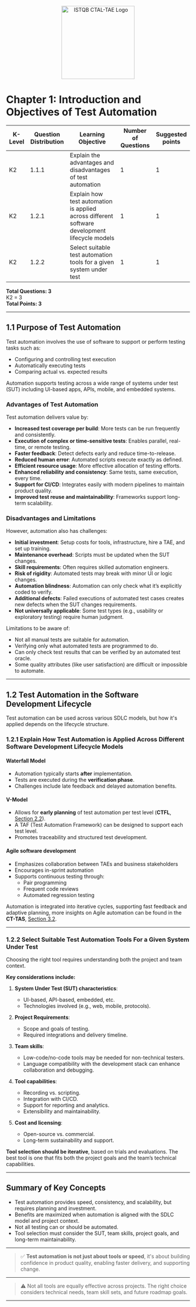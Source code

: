 <p align="center">
  <a href="https://www.istqb.org/certifications/certified-tester-advanced-level-test-automation-engineering-ctal-tae-v2-0/">
    <img src="https://www.istqb.org/wp-content/uploads/2024/10/ISTQB_CT_TAE_v2.0-1024x940-1.png.avif" width="200" alt="ISTQB CTAL-TAE Logo"/>
  </a>
</p>

# Chapter 1: Introduction and Objectives of Test Automation

| K-Level | Question Distribution | Learning Objective | Number of Questions | Suggested points |
|-|-|-|-|-|
| K2 | 1.1.1 | Explain the advantages and disadvantages of test automation | 1 | 1 |
| K2 | 1.2.1 | Explain how test automation is applied across different software development lifecycle models | 1 | 1 | 
| K2 | 1.2.2 | Select suitable test automation tools for a given system under test | 1 | 1 |

**Total Questions: 3**  
K2 = 3  
**Total Points: 3**

---

## 1.1 Purpose of Test Automation

Test automation involves the use of software to support or perform testing tasks such as:

- Configuring and controlling test execution
- Automatically executing tests
- Comparing actual vs. expected results

Automation supports testing across a wide range of systems under test (SUT) including UI-based apps, APIs, mobile, and embedded systems.

### Advantages of Test Automation

Test automation delivers value by:
- **Increased test coverage per build**: More tests can be run frequently and consistently.
- **Execution of complex or time-sensitive tests**: Enables parallel, real-time, or remote testing.
- **Faster feedback**: Detect defects early and reduce time-to-release.
- **Reduced human error**: Automated scripts execute exactly as defined.
- **Efficient resource usage**: More effective allocation of testing efforts.
- **Enhanced reliability and consistency**: Same tests, same execution, every time.
- **Support for CI/CD**: Integrates easily with modern pipelines to maintain product quality.
- **Improved test reuse and maintainability**: Frameworks support long-term scalability.

### Disadvantages and Limitations

However, automation also has challenges:
- **Initial investment**: Setup costs for tools, infrastructure, hire a TAE, and set up training.
- **Maintenance overhead**: Scripts must be updated when the SUT changes.
- **Skill requirements**: Often requires skilled automation engineers.
- **Risk of rigidity**: Automated tests may break with minor UI or logic changes.
- **Automation blindness**: Automation can only check what it’s explicitly coded to verify.
- **Additional defects**: Failed executions of automated test cases creates new defects when the SUT changes requirements.
- **Not universally applicable**: Some test types (e.g., usability or exploratory testing) require human judgment.

Limitations to be aware of:
- Not all manual tests are suitable for automation.
- Verifying only what automated tests are programmed to do.
- Can only check test results that can be verified by an automated test oracle.
- Some quality attributes (like user satisfaction) are difficult or impossible to automate.

---

## 1.2 Test Automation in the Software Development Lifecycle

Test automation can be used across various SDLC models, but how it's applied depends on the lifecycle structure.

### 1.2.1 Explain How Test Automation is Applied Across Different Software Development Lifecycle Models

#### Waterfall Model
- Automation typically starts **after** implementation.
- Tests are executed during the **verification phase**.
- Challenges include late feedback and delayed automation benefits.

#### V-Model
- Allows for **early planning** of test automation per test level (**CTFL**, [Section 2.2](https://www.istqb.org/wp-content/uploads/2024/11/ISTQB_CTFL_Syllabus_v4.0.1.pdf#page=28)).
- A TAF (Test Automation Framework) can be designed to support each test level.
- Promotes traceability and structured test development.

#### Agile software development
- Emphasizes collaboration between TAEs and business stakeholders
- Encourages in-sprint automation
- Supports continuous testing through:
  - Pair programming
  - Frequent code reviews
  - Automated regression testing

Automation is integrated into iterative cycles, supporting fast feedback and adaptive planning, more insights on Agile automation can be found in the **CT-TAS**, [Section 3.2](https://www.istqb.org/wp-content/uploads/2024/11/ISTQB_CT-TAS_Syllabus_v1.0.pdf#page=25).

---

### 1.2.2 Select Suitable Test Automation Tools For a Given System Under Test

Choosing the right tool requires understanding both the project and team context.

**Key considerations include:**

1. **System Under Test (SUT) characteristics**:
   - UI-based, API-based, embedded, etc.
   - Technologies involved (e.g., web, mobile, protocols).

2. **Project Requirements**:
   - Scope and goals of testing.
   - Required integrations and delivery timeline.

3. **Team skills**:
   - Low-code/no-code tools may be needed for non-technical testers.
   - Language compatibility with the development stack can enhance collaboration and debugging.

4. **Tool capabilities**:
   - Recording vs. scripting.
   - Integration with CI/CD.
   - Support for reporting and analytics.
   - Extensibility and maintainability.

5. **Cost and licensing**:
   - Open-source vs. commercial.
   - Long-term sustainability and support.

**Tool selection should be iterative**, based on trials and evaluations. The best tool is one that fits both the project goals and the team’s technical capabilities.

---

## Summary of Key Concepts

- Test automation provides speed, consistency, and scalability, but requires planning and investment.
- Benefits are maximized when automation is aligned with the SDLC model and project context.
- Not all testing can or should be automated.
- Tool selection must consider the SUT, team skills, project goals, and long-term maintainability.

---
> ✅ **Test automation is not just about tools or speed**, it's about building confidence in product quality, enabling faster delivery, and supporting change.
---
> ⚠️ Not all tools are equally effective across projects. The right choice considers technical needs, team skill sets, and future roadmap goals.
---

